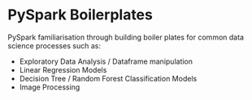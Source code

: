 # PySpark Boilerplates

PySpark familiarisation through building boiler plates for common data science processes such as:
- Exploratory Data Analysis / Dataframe manipulation
- Linear Regression Models
- Decision Tree / Random Forest Classification Models
- Image Processing
